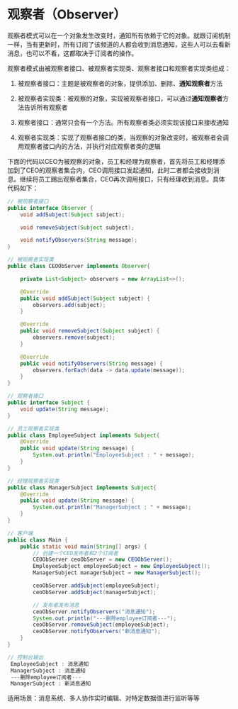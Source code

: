 # 观察者（Observer）

观察者模式可以在一个对象发生改变时，通知所有依赖于它的对象。就跟订阅机制一样，当有更新时，所有订阅了该频道的人都会收到消息通知，这些人可以去看新消息，也可以不看，这都取决于订阅者的操作。

观察者模式由被观察者接口、被观察者实现类、观察者接口和观察者实现类组成：

1. 被观察者接口：主题是被观察者的对象，提供添加、删除、**通知观察者**方法

2. 被观察者实现类：被观察的对象，实现被观察者接口，可以通过**通知观察者**方法告诉所有观察者

3. 观察者接口：通常只会有一个方法。所有观察者类必须实现该接口来接收通知

4. 观察者实现类：实现了观察者接口的类，当观察的对象改变时，被观察者会调用观察者接口内的方法，并执行对应观察者类的逻辑

下面的代码以CEO为被观察的对象，员工和经理为观察者，首先将员工和经理添加到了CEO的观察者集合内，CEO调用接口发起通知，此时二者都会接收到消息。继续将员工踢出观察者集合，CEO再次调用接口，只有经理收到消息。具体代码如下：

```java
// 被观察者接口
public interface Observer {
    void addSubject(Subject subject);

    void removeSubject(Subject subject);

    void notifyObservers(String message);
}

// 被观察者实现类
public class CEOObServer implements Observer{

    private List<Subject> observers = new ArrayList<>();

    @Override
    public void addSubject(Subject subject) {
        observers.add(subject);
    }

    @Override
    public void removeSubject(Subject subject) {
        observers.remove(subject);
    }

    @Override
    public void notifyObservers(String message) {
        observers.forEach(data -> data.update(message));
    }
}

// 观察者接口
public interface Subject {
    void update(String message);
}

// 员工观察者实现类
public class EmployeeSubject implements Subject{
    @Override
    public void update(String message) {
        System.out.println("EmployeeSubject : " + message);
    }
}

// 经理观察者实现类
public class ManagerSubject implements Subject{
    @Override
    public void update(String message) {
        System.out.println("ManagerSubject : " + message);
    }
}

// 客户端
public class Main {
    public static void main(String[] args) {
        // 创建一个CEO发布者和2个订阅者
        CEOObServer ceoObServer = new CEOObServer();
        EmployeeSubject employeeSubject = new EmployeeSubject();
        ManagerSubject managerSubject = new ManagerSubject();

        ceoObServer.addSubject(employeeSubject);
        ceoObServer.addSubject(managerSubject);

        // 发布者发布消息
        ceoObServer.notifyObservers("消息通知");
        System.out.println("---删除employee订阅者---");
        ceoObServer.removeSubject(employeeSubject);
        ceoObServer.notifyObservers("新消息通知");
    }
}

// 控制台输出
 EmployeeSubject : 消息通知
 ManagerSubject : 消息通知
 ---删除employee订阅者---
 ManagerSubject : 新消息通知
```

适用场景：消息系统、多人协作实时编辑、对特定数据值进行监听等等